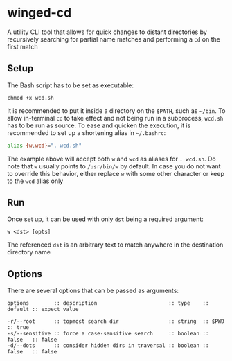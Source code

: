 # winged-cd

A utility CLI tool that allows for quick changes to distant directories by recursively searching for partial name
matches and performing a `cd` on the first match

## Setup

The Bash script has to be set as executable:

```console
chmod +x wcd.sh
```

It is recommended to put it inside a directory on the `$PATH`, such as `~/bin`. To allow in-terminal `cd` to take effect
and not being run in a subprocess, `wcd.sh` has to be run as source. To ease and quicken the execution, it is
recommended to set up a shortening alias in `~/.bashrc`:

```bash
alias {w,wcd}=". wcd.sh"
```

The example above will accept both `w` and `wcd` as aliases for `. wcd.sh`. Do note that `w` usually points
to `/usr/bin/w` by default. In case you do not want to override this behavior, either replace `w` with some other
character or keep to the `wcd` alias only

## Run

Once set up, it can be used with only `dst` being a required argument:

```console
w <dst> [opts]
```

The referenced `dst` is an arbitrary text to match anywhere in the destination directory name

## Options

There are several options that can be passed as arguments:

```console
options        :: description                       :: type    :: default :: expect value

-r/--root      :: topmost search dir                :: string  :: $PWD    :: true
-s/--sensitive :: force a case-sensitive search     :: boolean :: false   :: false
-d/--dots      :: consider hidden dirs in traversal :: boolean :: false   :: false
```
